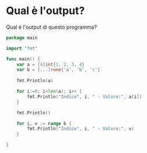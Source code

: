 # Qual è l'output?

Qual è l'output di questo programma?

```go
package main

import "fmt"

func main() {
	var a = [4]int{1, 2, 3, 4}
    var b = [...]rune{'a', 'b', 'c'}
	
    fmt.Println(a)

	for i:=0; i<len(a); i++ {
		fmt.Println("Indice", i, " - Valore:", a[i])
	}

	fmt.Println()

	for i, v := range b {
		fmt.Println("Indice", i, " - Valore:", v)
	}

}
```